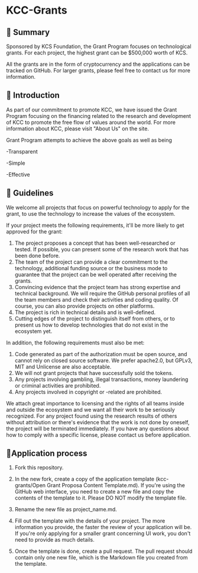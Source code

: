 # KCC-Grants
## 👏 Summary

Sponsored by KCS Foundation, the Grant Program focuses on technological grants. For each project, the highest grant can be $500,000 worth of KCS.

All the grants are in the form of cryptocurrency and the applications can be tracked on GitHub. For larger grants, please feel free to contact us for more information.




## 📌 Introduction

As part of our commitment to promote KCC, we have issued the Grant Program focusing on the financing related to the research and development of KCC to promote the free flow of values around the world. For more information about KCC, please visit "About Us" on the site.

Grant Program attempts to achieve the above goals as well as being

-Transparent

-Simple

-Effective


## 📝 Guidelines
We welcome all projects that focus on powerful technology to apply for the grant, to use the technology to increase the values of the ecosystem.

If your project meets the following requirements, it'll be more likely to get approved for the grant:

1. The project proposes a concept that has been well-researched or tested. If possible, you can present some of the research work that has been done before.
2. The team of the project can provide a clear commitment to the technology, additional funding source or the business mode to guarantee that the project can be well operated after receiving the grants.
3. Convincing evidence that the project team has strong expertise and technical background. We will require the GitHub personal profiles of all the team members and check their activities and coding quality. Of course, you can also provide projects on other platforms.
4. The project is rich in technical details and is well-defined.
5. Cutting edges of the project to distinguish itself from others, or to present us how to develop technologies that do not exist in the ecosystem yet.

In addition, the following requirements must also be met:

1. Code generated as part of the authorization must be open source, and cannot rely on closed source software. We prefer apache2.0, but GPLv3, MIT and Unlicense are also acceptable.
2. We will not grant projects that have successfully sold the tokens.
3. Any projects involving gambling, illegal transactions, money laundering or criminal activities are prohibited.
4. Any projects involved in copyright or -related are prohibited.

We attach great importance to licensing and the rights of all teams inside and outside the ecosystem and we want all their work to be seriously recognized. For any project found using the research results of others without attribution or there's evidence that the work is not done by oneself, the project will be terminated immediately. If you have any questions about how to comply with a specific license, please contact us before application.



## 📝Application process
1. Fork this repository.

2. In the new fork, create a copy of the application template (kcc-grants/Open Grant Proposa Content Template.md). If you're using the GitHub web interface, you need to create a new file and copy the contents of the template to it. Please DO NOT modify the template file. 
 
3. Rename the new file as project_name.md.

4. Fill out the template with the details of your project. The more information you provide, the faster the review of your application will be. If you're only applying for a smaller grant concerning UI work, you don't need to provide as much details.

5. Once the template is done, create a pull request. The pull request should contain only one new file, which is the Markdown file you created from the template.
